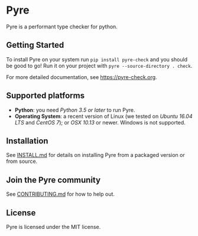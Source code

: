 # Pyre
Pyre is a performant type checker for python.

## Getting Started
To install Pyre on your system run `pip install pyre-check` and you should be good to go! Run it on your project with `pyre --source-directory . check`.

For more detailed documentation, see https://pyre-check.org.

## Supported platforms
* **Python**: you need *Python 3.5 or later* to run Pyre.
* **Operating System**: a recent version of Linux (we tested on *Ubuntu 16.04 LTS* and *CentOS 7*); or *OSX 10.13* or newer. Windows is not supported.

## Installation
See [INSTALL.md](https://github.com/facebook/pyre-check/blob/master/INSTALL.md) for details on installing Pyre from a packaged version or from source.

## Join the Pyre community
See [CONTRIBUTING.md](https://github.com/facebook/pyre-check/blob/master/CONTRIBUTING.md) for how to help out.

## License
Pyre is licensed under the MIT license.
